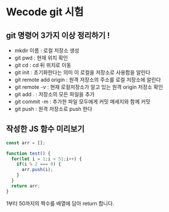 Wecode git 시험
=============
git 명령어 3가지 이상 정리하기 ! 
------------------------------
* mkdir 이름 : 로컬 저장소 생성
* git pwd : 현재 위치 확인
* git cd : cd 뒤 위치로 이동
* git init : 초기화한다는 의미 이 로컬을 저장소로 사용함을 알린다
* git remote add origin : 원격 저장소의 주소를 로컬 저장소에 알린다
* git remote -v : 현재 로컬저장소가 알고 있는 원격 origin 저장소 확인
* git add . : 저장소의 모든 파일을 추가
* git commit -m : 추가한 파일 모두에게 커밋 메세지와 함께 커밋
* git push : 원격 저장소로 push 한다



작성한 JS 함수 미리보기 
------------------------------
```js
const arr = [];

function test() {
  for(let i = 1;i < 51;i++) {
    if(i % 2 === 0) {
      arr.push(i);
    }
  }
  return arr;
}
```
1부터 50까지의 짝수를 배열에 담아 return 합니다.
